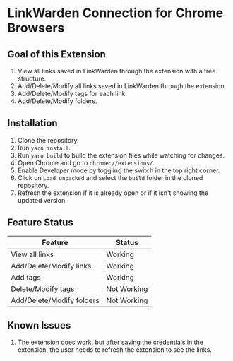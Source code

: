 # LinkWarden Connection for Chrome Browsers

## Goal of this Extension

1. View all links saved in LinkWarden through the extension with a tree structure.
2. Add/Delete/Modify all links saved in LinkWarden through the extension.
3. Add/Delete/Modify tags for each link.
4. Add/Delete/Modify folders.

## Installation

1. Clone the repository.
2. Run `yarn install`.
3. Run `yarn build` to build the extension files while watching for changes.
4. Open Chrome and go to `chrome://extensions/`.
5. Enable Developer mode by toggling the switch in the top right corner.
6. Click on `Load unpacked` and select the `build` folder in the cloned repository.
7. Refresh the extension if it is already open or if it isn't showing the updated version.

## Feature Status

| Feature                   | Status      |
| ------------------------- | ----------- |
| View all links            | Working     |
| Add/Delete/Modify links   | Working     |
| Add tags                  | Working     |
| Delete/Modify tags        | Not Working |
| Add/Delete/Modify folders | Not Working |

## Known Issues

1. The extension does work, but after saving the credentials in the extension, the user needs to refresh the extension to see the links.
